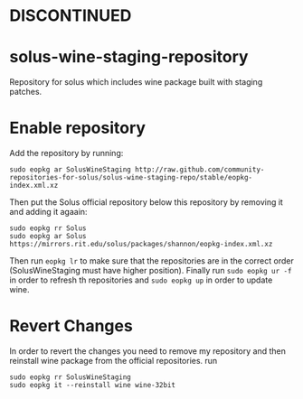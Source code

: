 # DISCONTINUED

# solus-wine-staging-repository
Repository for solus which includes wine package built with staging patches.

# Enable repository
Add the repository by running:
```
sudo eopkg ar SolusWineStaging http://raw.github.com/community-repositories-for-solus/solus-wine-staging-repo/stable/eopkg-index.xml.xz
```
Then put the Solus official repository below this repository by removing it and adding it agaain:
```
sudo eopkg rr Solus
sudo eopkg ar Solus https://mirrors.rit.edu/solus/packages/shannon/eopkg-index.xml.xz
```
Then run `eopkg lr` to make sure that the repositories are in the correct order (SolusWineStaging must have higher position). Finally run `sudo eopkg ur -f` in order to refresh th repositories and `sudo eopkg up` in order to update wine.

# Revert Changes
In order to revert the changes you need to remove my repository and then reinstall wine package from the official repositories. run
```
sudo eopkg rr SolusWineStaging
sudo eopkg it --reinstall wine wine-32bit
```
